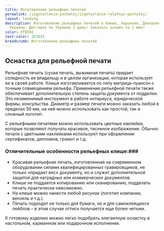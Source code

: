 ```yaml
---
title: Изготовление рельефных печатей
permalink: /izgotovlenie-pechatej/izgotovlenie-relefnyx-pechatej/
layout: landing
description: Изготовление рельефных печатей в Киеве, Харькове, Днепропетровске и др. городах
  Украины. Доставка по Украине 1 день! Заказать онлайн за 1 мин!
color: FFEE92
text-color: 2E3033
breadcrumb: Изготовление рельефных печатей
---
```


## Оснастка для рельефной печати ##

Рельефная печать (сухая печать, выжимная печать) придает солидность ее владельцу и в целом организации, которая использует ее в своей работе. Клише изготавливается по типу матрица-пуансон с точным совмещением рельефа. Применение рельефной печати также обеспечивает дополнительную степень защиты документа от подделки. Это незаменимый инструмент в работе нотариуса, юридической фирмы, консульства. Диаметр и размер печати можно заказать любой в пределах 50 мм, на ней можно использовать как простой, так и сложный логотип.

С рельефными печатями можно использовать цветные наклейки, которые позволяют получать красивое, тисненое изображение. Обычно печати с цветными наклейками используют при оформлении сертификатов, дипломов, грамот и т.д.

### Отличительные особенности рельефных клише:###
- Красивая рельефная печать, изготовленная на современном оборудовании силами квалифицированных гравировщиков, не только «придает вес» документу, но и служит дополнительной защитой для наградных или коммерческих документов. 
- Клише не поддается копированию или сканированию, подделать печать практически невозможно.
- На клише можно нанести любой рисунок (логотип компании, вензель и т.д.).
- Печать подходит не только для бумаги, но и для самоклеящихся лейблов – в этом случае оттиск получается еще более четким.

К готовому изделию можно легко подобрать элегантную оснастку в настольном, карманном или подарочном исполнении.